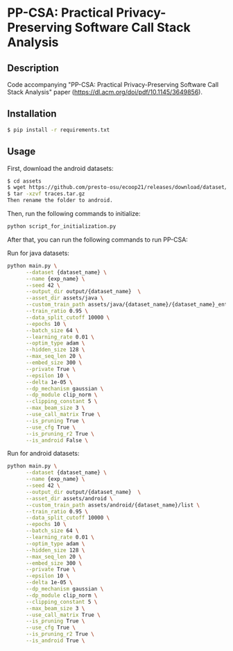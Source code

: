 # PP-CSA: Practical Privacy-Preserving Software Call Stack Analysis

## Description

Code accompanying "PP-CSA: Practical Privacy-Preserving Software Call Stack Analysis" paper (https://dl.acm.org/doi/pdf/10.1145/3649856).

## Installation

```bash
$ pip install -r requirements.txt
```
## Usage

First, download the android datasets:
```bash
$ cd assets
$ wget https://github.com/presto-osu/ecoop21/releases/download/dataset/traces.tar.gz
$ tar -xzvf traces.tar.gz 
Then rename the folder to android.
```

Then, run the following commands to initialize:

```bash
python script_for_initialization.py
```

After that, you can run the following commands to run PP-CSA:

Run for java datasets:

```bash
python main.py \
      --dataset {dataset_name} \
      --name {exp_name} \
      --seed 42 \
      --output_dir output/{dataset_name}  \
      --asset_dir assets/java \
      --custom_train_path assets/java/{dataset_name}/{dataset_name}_enter_exit_10000.csv \
      --train_ratio 0.95 \
      --data_split_cutoff 10000 \
      --epochs 10 \
      --batch_size 64 \
      --learning_rate 0.01 \
      --optim_type adam \
      --hidden_size 128 \
      --max_seq_len 20 \
      --embed_size 300 \
      --private True \
      --epsilon 10 \
      --delta 1e-05 \
      --dp_mechanism gaussian \
      --dp_module clip_norm \
      --clipping_constant 5 \
      --max_beam_size 3 \
      --use_call_matrix True \
      --is_pruning True \
      --use_cfg True \
      --is_pruning_r2 True \
      --is_android False \
```

Run for android datasets:

```bash
python main.py \
      --dataset {dataset_name} \
      --name {exp_name} \
      --seed 42 \
      --output_dir output/{dataset_name}  \
      --asset_dir assets/android \
      --custom_train_path assets/android/{dataset_name}/list \
      --train_ratio 0.95 \
      --data_split_cutoff 10000 \
      --epochs 10 \
      --batch_size 64 \
      --learning_rate 0.01 \
      --optim_type adam \
      --hidden_size 128 \
      --max_seq_len 20 \
      --embed_size 300 \
      --private True \
      --epsilon 10 \
      --delta 1e-05 \
      --dp_mechanism gaussian \
      --dp_module clip_norm \
      --clipping_constant 5 \
      --max_beam_size 3 \
      --use_call_matrix True \
      --is_pruning True \
      --use_cfg True \
      --is_pruning_r2 True \
      --is_android True \
```